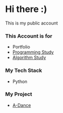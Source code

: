 # Hi there :)

This is my public account
### **This Account is for**
- Portfolio
- [Programming Study](https://github.com/Minjun-shin/TIL2024)
- [Algorithm Study](https://github.com/Minjun-shin/BoJ-shinmin)

### My Tech Stack
- Python

### My Project
- [A-Dance](https://github.com/Minjun-shin/A-dance)
